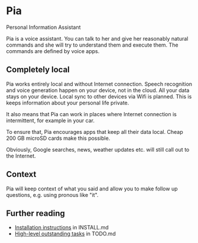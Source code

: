 # Pia

Personal Information Assistant

Pia is a voice assistant. You can talk to her and give her reasonably
natural commands and she will try to understand them and execute them.
The commands are defined by voice apps.

## Completely local

Pia works entirely local and without Internet connection.
Speech recognition and voice generation happen on your device,
not in the cloud. All your data stays on your device.
Local sync to other devices via Wifi is planned.
This is keeps information about your personal life private.

It also means that Pia can work in places where Internet connection
is intermittent, for example in your car.

To ensure that, Pia encourages apps that keep all their data local.
Cheap 200 GB microSD cards make this possible.

Obviously, Google searches, news, weather updates etc. will still
call out to the Internet.

## Context

Pia will keep context of what you said and allow you to make
follow up questions, e.g. using pronous like "it".

## Further reading
* [Installation instructions](install.md) in INSTALL.md
* [High-level outstanding tasks](TODO.md) in TODO.md
